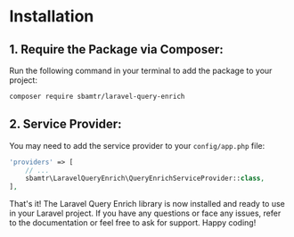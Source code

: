 # Installation

## 1. Require the Package via Composer:

Run the following command in your terminal to add the package to your project:

```bash
composer require sbamtr/laravel-query-enrich
```

## 2. Service Provider:

You may need to add the service provider to your `config/app.php` file:

```php
'providers' => [
    // ...
    sbamtr\LaravelQueryEnrich\QueryEnrichServiceProvider::class,
],
```

That's it! The Laravel Query Enrich library is now installed and ready to use in your Laravel project. If you have any
questions or face any issues, refer to the documentation or feel free to ask for support. Happy coding!
